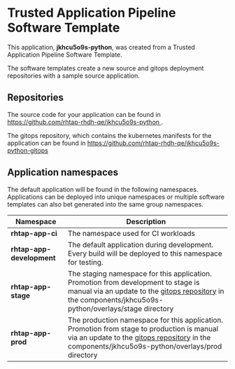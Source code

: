 # Trusted Application Pipeline Software Template

This application, **jkhcu5o9s-python**, was created from a Trusted Application Pipeline Software Template.

The software templates create a new source and gitops deployment repositories with a sample source application. 

## Repositories

The source code for your application can be found in [https://github.com/rhtap-rhdh-qe/jkhcu5o9s-python ](https://github.com/rhtap-rhdh-qe/jkhcu5o9s-python ).
 
The gitops repository, which contains the kubernetes manifests for the application can be found in 
[https://github.com/rhtap-rhdh-qe/jkhcu5o9s-python-gitops ](https://github.com/rhtap-rhdh-qe/jkhcu5o9s-python-gitops ) 

## Application namespaces 

The default application will be found in the following namespaces. Applications can be deployed into unique namespaces or multiple software templates can also bet generated into the same group namespaces.  

|  Namespace   |  Description   |  
| -------- | -------- |
| **rhtap-app-ci** | The namespace used for CI workloads |
| **rhtap-app-development** | The default application during development. Every build will be deployed to this namespace for testing. |
| **rhtap-app-stage** | The staging namespace for this application. Promotion from development to stage is manual via an update to the [gitops repository](https://github.com/rhtap-rhdh-qe/jkhcu5o9s-python-gitops ) in the components/jkhcu5o9s-python/overlays/stage directory |
| **rhtap-app-prod** | The production namespace for this application. Promotion from stage to production is manual via an update to the [gitops repository](https://github.com/rhtap-rhdh-qe/jkhcu5o9s-python-gitops ) in the components/jkhcu5o9s-python/overlays/prod directory |